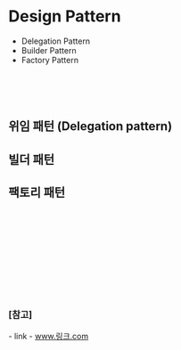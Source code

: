 # Design Pattern


* Delegation Pattern
* Builder Pattern
* Factory Pattern





<br><br><br>

## 위임 패턴 (Delegation pattern)

## 빌더 패턴

## 팩토리 패턴











<br><br><br>
<br><br><br>
<br><br><br>

### [참고] <br>
  *-* link - www.링크.com